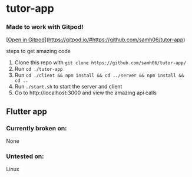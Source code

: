# tutor-app
### Made to work with Gitpod!
[[Open in Gitpod](https://gitpod.io/button/open-in-gitpod.svg)](https://gitpod.io/#https://github.com/samh06/tutor-app)

steps to get amazing code

1. Clone this repo with `git clone https://github.com/samh06/tutor-app/`
2. Run `cd ./tutor-app`
3. Run `cd ./client && npm install && cd ../server && npm install && cd ..`
4. Run `./start.sh` to start the server and client
5. Go to http://localhost:3000 and view the amazing api calls

## Flutter app

### Currently broken on:
None

### Untested on:
Linux
